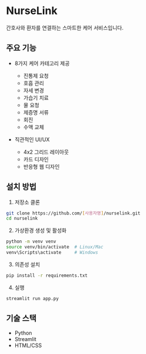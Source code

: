 # NurseLink

간호사와 환자를 연결하는 스마트한 케어 서비스입니다.

## 주요 기능

- 8가지 케어 카테고리 제공
  - 진통제 요청
  - 호흡 관리
  - 자세 변경
  - 가습기 치료
  - 물 요청
  - 제증명 서류
  - 회진
  - 수액 교체

- 직관적인 UI/UX
  - 4x2 그리드 레이아웃
  - 카드 디자인
  - 반응형 웹 디자인

## 설치 방법

1. 저장소 클론
```bash
git clone https://github.com/[사용자명]/nurselink.git
cd nurselink
```

2. 가상환경 생성 및 활성화
```bash
python -m venv venv
source venv/bin/activate  # Linux/Mac
venv\Scripts\activate     # Windows
```

3. 의존성 설치
```bash
pip install -r requirements.txt
```

4. 실행
```bash
streamlit run app.py
```

## 기술 스택

- Python
- Streamlit
- HTML/CSS 